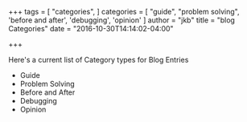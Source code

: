 +++
tags = [
  "categories",
]
categories = [
  "guide",
  "problem solving",
  'before and after',
  'debugging',
  'opinion'
]
author = "jkb"
title = "blog Categories"
date = "2016-10-30T14:14:02-04:00"

+++

Here's a current list of Category types for Blog Entries

- Guide
- Problem Solving
- Before and After
- Debugging
- Opinion
